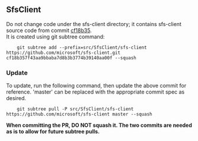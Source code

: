 ## SfsClient

Do not change code under the sfs-client directory; it contains sfs-client source code from commit [cf18b35](https://github.com/microsoft/sfs-client/commits/cf18b35).  
It is created using git subtree command:
```
    git subtree add --prefix=src/SfsClient/sfs-client https://github.com/microsoft/sfs-client.git cf18b357f43aa9bbaba7d8b3b3774b39140aa00f --squash
```

### Update
To update, run the following command, then update the above commit for reference.  'master' can be replaced with the appropriate commit spec as desired.
```
    git subtree pull -P src/SfsClient/sfs-client https://github.com/microsoft/sfs-client master --squash
```
**When committing the PR, DO NOT squash it.  The two commits are needed as is to allow for future subtree pulls.**
